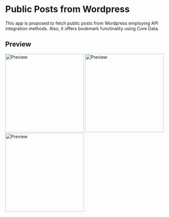 # Public Posts from Wordpress

This app is proposed to fetch public posts from Wordpress employing API integration methods. Also, it offers bookmark functinality using Core Data.

## Preview

<img src="https://user-images.githubusercontent.com/93727769/159311617-06ce46fd-d5c7-42cc-b4b6-623a239645c6.png" alt="Preview" width=250> <img src="https://user-images.githubusercontent.com/93727769/159311623-4d40bee0-9600-41b4-b0da-45fd0dd3f6df.png" alt="Preview" width=250> <img src="https://user-images.githubusercontent.com/93727769/159311626-fed1efbd-6eb5-4b91-a67a-b2ef6924af43.png" alt="Preview" width=250>

